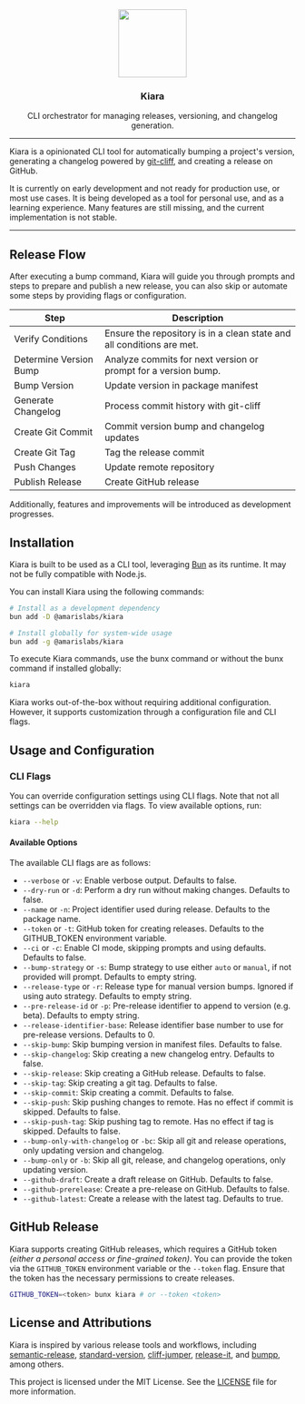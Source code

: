 <div align="center">

<img src="https://avatars.githubusercontent.com/u/193309391?s=200&v=4" align="center" width="120px" height="120px">

<h3>Kiara</h3>
<p>CLI orchestrator for managing releases, versioning, and changelog generation.<p>

</div>

---

Kiara is a opinionated CLI tool for automatically bumping a project's version, generating a changelog powered by [git-cliff](https://github.com/orhun/git-cliff/), and creating a release on GitHub.

It is currently on early development and not ready for production use, or most use cases. It is being developed as a tool for personal use, and as a learning experience.
Many features are still missing, and the current implementation is not stable.

---

## Release Flow

After executing a bump command, Kiara will guide you through prompts and steps to prepare and publish a new release, you can also skip or automate some steps by providing flags or configuration.

| Step                   | Description                                                           |
| ---------------------- | --------------------------------------------------------------------- |
| Verify Conditions      | Ensure the repository is in a clean state and all conditions are met. |
| Determine Version Bump | Analyze commits for next version or prompt for a version bump.        |
| Bump Version           | Update version in package manifest                                    |
| Generate Changelog     | Process commit history with git-cliff                                 |
| Create Git Commit      | Commit version bump and changelog updates                             |
| Create Git Tag         | Tag the release commit                                                |
| Push Changes           | Update remote repository                                              |
| Publish Release        | Create GitHub release                                                 |

Additionally, features and improvements will be introduced as development progresses.

## Installation

Kiara is built to be used as a CLI tool, leveraging [Bun](https://bun.sh/) as its runtime. It may not be fully compatible with Node.js.

You can install Kiara using the following commands:

```bash
# Install as a development dependency
bun add -D @amarislabs/kiara

# Install globally for system-wide usage
bun add -g @amarislabs/kiara
```

To execute Kiara commands, use the bunx command or without the bunx command if installed globally:

```bash
kiara
```

Kiara works out-of-the-box without requiring additional configuration. However, it supports customization through a configuration file and CLI flags.

## Usage and Configuration

### CLI Flags

You can override configuration settings using CLI flags. Note that not all settings can be overridden via flags. To view available options, run:

```bash
kiara --help
```

#### Available Options

The available CLI flags are as follows:

- `--verbose` or `-v`: Enable verbose output. Defaults to false.
- `--dry-run` or `-d`: Perform a dry run without making changes. Defaults to false.
- `--name` or `-n`: Project identifier used during release. Defaults to the package name.
- `--token` or `-t`: GitHub token for creating releases. Defaults to the GITHUB_TOKEN environment variable.
- `--ci` or `-c`: Enable CI mode, skipping prompts and using defaults. Defaults to false.
- `--bump-strategy` or `-s`: Bump strategy to use either `auto` or `manual`, if not provided will prompt. Defaults to empty string.
- `--release-type` or `-r`: Release type for manual version bumps. Ignored if using auto strategy. Defaults to empty string.
- `--pre-release-id` or `-p`: Pre-release identifier to append to version (e.g. beta). Defaults to empty string.
- `--release-identifier-base`: Release identifier base number to use for pre-release versions. Defaults to 0.
- `--skip-bump`: Skip bumping version in manifest files. Defaults to false.
- `--skip-changelog`: Skip creating a new changelog entry. Defaults to false.
- `--skip-release`: Skip creating a GitHub release. Defaults to false.
- `--skip-tag`: Skip creating a git tag. Defaults to false.
- `--skip-commit`: Skip creating a commit. Defaults to false.
- `--skip-push`: Skip pushing changes to remote. Has no effect if commit is skipped. Defaults to false.
- `--skip-push-tag`: Skip pushing tag to remote. Has no effect if tag is skipped. Defaults to false.
- `--bump-only-with-changelog` or `-bc`: Skip all git and release operations, only updating version and changelog.
- `--bump-only` or `-b`: Skip all git, release, and changelog operations, only updating version.
- `--github-draft`: Create a draft release on GitHub. Defaults to false.
- `--github-prerelease`: Create a pre-release on GitHub. Defaults to false.
- `--github-latest`: Create a release with the latest tag. Defaults to true.

## GitHub Release

Kiara supports creating GitHub releases, which requires a GitHub token *(either a personal access or fine-grained token)*. You can provide the token via the `GITHUB_TOKEN` environment variable or the `--token` flag. Ensure that the token has the necessary permissions to create releases.

```bash
GITHUB_TOKEN=<token> bunx kiara # or --token <token>
```

## License and Attributions

Kiara is inspired by various release tools and workflows, including [semantic-release](https://github.com/semantic-release/semantic-release), [standard-version](https://github.com/conventional-changelog/standard-version), [cliff-jumper](https://github.com/favware/cliff-jumper), [release-it](https://github.com/release-it/release-it), and [bumpp](https://github.com/antfu-collective/bumpp), among others.

This project is licensed under the MIT License. See the [LICENSE](LICENSE) file for more information.



